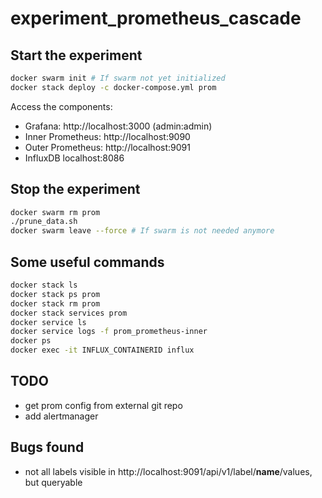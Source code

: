 # experiment_prometheus_cascade

## Start the experiment
```sh
docker swarm init # If swarm not yet initialized
docker stack deploy -c docker-compose.yml prom
```

Access the components:
- Grafana: http://localhost:3000 (admin:admin)
- Inner Prometheus: http://localhost:9090
- Outer Prometheus: http://localhost:9091
- InfluxDB localhost:8086

## Stop the experiment
```sh
docker swarm rm prom
./prune_data.sh
docker swarm leave --force # If swarm is not needed anymore
```

## Some useful commands
```sh
docker stack ls
docker stack ps prom
docker stack rm prom
docker stack services prom
docker service ls
docker service logs -f prom_prometheus-inner
docker ps
docker exec -it INFLUX_CONTAINERID influx
```

## TODO
- get prom config from external git repo
- add alertmanager

## Bugs found
- not all labels visible in http://localhost:9091/api/v1/label/__name__/values, but queryable

